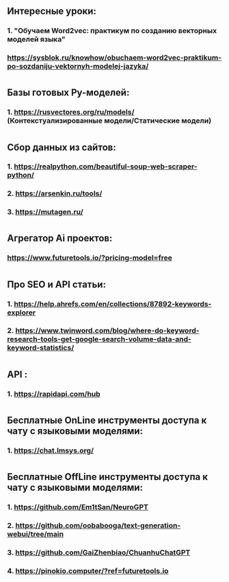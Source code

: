 ## Интересные уроки:
### 1. "Обучаем Word2vec: практикум по созданию векторных моделей языка" 
### https://sysblok.ru/knowhow/obuchaem-word2vec-praktikum-po-sozdaniju-vektornyh-modelej-jazyka/
#
## Базы готовых Ру-моделей: 
### 1. https://rusvectores.org/ru/models/ (Контекстуализированные модели/Статические модели)
#
## Сбор данных из сайтов:
### 1. https://realpython.com/beautiful-soup-web-scraper-python/
### 2. https://arsenkin.ru/tools/
### 3. https://mutagen.ru/
#
## Агрегатор Ai проектов:
### https://www.futuretools.io/?pricing-model=free
#
#
## Про SEO и API статьи:
### 1. https://help.ahrefs.com/en/collections/87892-keywords-explorer
### 2. https://www.twinword.com/blog/where-do-keyword-research-tools-get-google-search-volume-data-and-keyword-statistics/
#
#
## API :
### 1. https://rapidapi.com/hub
#
#
## Бесплатные OnLine инструменты доступа к чату с языковыми моделями:
### 1. https://chat.lmsys.org/
#
#
## Бесплатные OffLine инструменты доступа к чату с языковыми моделями:
### 1. https://github.com/Em1tSan/NeuroGPT
### 2. https://github.com/oobabooga/text-generation-webui/tree/main
### 3. https://github.com/GaiZhenbiao/ChuanhuChatGPT
### 4. https://pinokio.computer/?ref=futuretools.io
